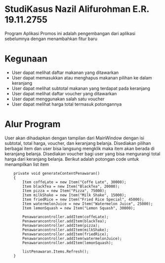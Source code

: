 # StudiKasus Nazil Alifurohman E.R. 19.11.2755

Program Aplikasi Promos ini adalah pengembangan dari aplikasi sebelumnya dengan menambahkan fitur baru

# Kegunaan
- User dapat melihat daftar makanan yang ditawarkan
- User dapat memasukkan atau menghapus makanan pilihan ke dalam keranjang
- User dapat melihat subtotal makanan yang terdapat pada keranjang
- User dapat melihat daftar voucher yang ditawarkan
- User dapat menggunakan salah satu voucher
- User dapat melihat harga total termasuk potongannya

# Alur Program
 User akan dihadapkan dengan tampilan dari MainWindow dengan isi subtotal, total harga, voucher, dan keranjang belanja. Disediakan pilihan berbagai item dan user bisa langsung
 mengklik maka item akan berada di keranjang belanja. Disediakan voucher bagi user yang bisa mengurangi total harga dari keranjang belanja. 
 Berikut adalah potongan code untuk menampilkan list item

        private void generateContentPenawaran()
        {
            Item coffeLate = new Item("Coffe Late", 30000);
            Item blackTea = new Item("BlackTea", 20000);
            Item pizza = new Item("Pizza", 75000);
            Item milkShake = new Item("Milk Shake", 15000);
            Item friedRice = new Item("Fried Rice Special", 45000);
            Item watermelonJuice = new Item("Watermelon Juice", 25000);
            Item lemonSquash = new Item("Lemon Squash", 30000);

            Penawarancontroller.addItem(coffeLate);
            Penawarancontroller.addItem(blackTea);
            Penawarancontroller.addItem(pizza);
            Penawarancontroller.addItem(milkShake);
            Penawarancontroller.addItem(friedRice);
            Penawarancontroller.addItem(watermelonJuice);
            Penawarancontroller.addItem(lemonSquash);

            listPenawaran.Items.Refresh();
        }
